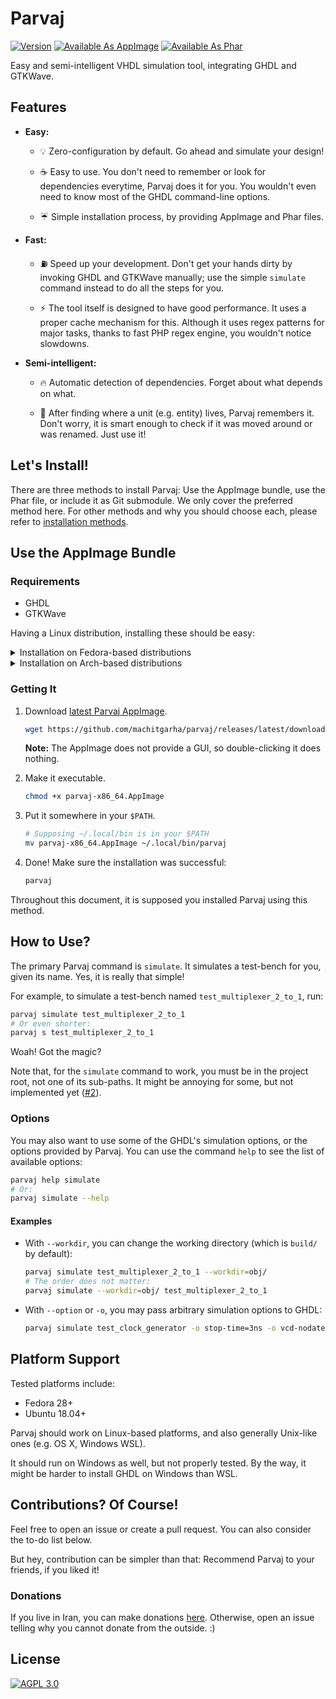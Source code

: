 # Parvaj

[![Version](https://img.shields.io/github/v/release/machitgarha/parvaj?color=darkgreen&label=Version&style=flat-square)](https://github.com/machitgarha/parvaj/releases) [![Available As AppImage](https://img.shields.io/badge/Available%20As-AppImage-lawngreen?style=flat-square)](https://github.com/machitgarha/parvaj/releases/latest/download/parvaj-x86_64.AppImage) [![Available As Phar](https://img.shields.io/badge/Available%20As-Phar-lawngreen?style=flat-square)](https://github.com/machitgarha/parvaj/releases/latest/download/parvaj.phar)

Easy and semi-intelligent VHDL simulation tool, integrating GHDL and GTKWave.

## Features

-   **Easy:**

    -   💡 Zero-configuration by default. Go ahead and simulate your design!

    -   ☕ Easy to use. You don't need to remember or look for dependencies everytime, Parvaj does it for you. You wouldn't even need to know most of the GHDL command-line options.

    -   ☔ Simple installation process, by providing AppImage and Phar files.

-   **Fast:**

    -   ⛽ Speed up your development. Don't get your hands dirty by invoking GHDL and GTKWave manually; use the simple `simulate` command instead to do all the steps for you.

    -   ⚡ The tool itself is designed to have good performance. It uses a proper cache mechanism for this. Although it uses regex patterns for major tasks, thanks to fast PHP regex engine, you wouldn't notice slowdowns.

-   **Semi-intelligent:**

    -   🔥 Automatic detection of dependencies. Forget about what depends on what.

    -   🧠 After finding where a unit (e.g. entity) lives, Parvaj remembers it. Don't worry, it is smart enough to check if it was moved around or was renamed. Just use it!

## Let's Install!

There are three methods to install Parvaj: Use the AppImage bundle, use the Phar file, or include it as Git submodule. We only cover the preferred method here. For other methods and why you should choose each, please refer to [installation methods](docs/en/installation.md).

## Use the AppImage Bundle

### Requirements

-   GHDL
-   GTKWave

Having a Linux distribution, installing these should be easy:

<details>

<summary>Installation on Fedora-based distributions</summary>

```bash
sudo dnf install ghdl gtkwave
```

</details>

<details>

<summary>Installation on Arch-based distributions</summary>

GTKWave can be installed through Pacman and GHDL through [AUR](https://aur.archlinux.org/packages/ghdl-gcc-git):

```bash
sudo pacman -S gtkwave
yay -S ghdl-gcc-git
```

</details>

### Getting It

1.  Download [latest Parvaj AppImage](https://github.com/machitgarha/parvaj/releases/latest/download/parvaj-x86_64.AppImage).

    ```bash
    wget https://github.com/machitgarha/parvaj/releases/latest/download/parvaj-x86_64.AppImage
    ```

    **Note:** The AppImage does not provide a GUI, so double-clicking it does nothing.

1.  Make it executable.

    ```bash
    chmod +x parvaj-x86_64.AppImage
    ```

1.  Put it somewhere in your `$PATH`.

    ```bash
    # Supposing ~/.local/bin is in your $PATH
    mv parvaj-x86_64.AppImage ~/.local/bin/parvaj
    ```

1.  Done! Make sure the installation was successful:

    ```bash
    parvaj
    ```

Throughout this document, it is supposed you installed Parvaj using this method.

## How to Use?

The primary Parvaj command is `simulate`. It simulates a test-bench for you, given its name. Yes, it is really that simple!

For example, to simulate a test-bench named `test_multiplexer_2_to_1`, run:

```bash
parvaj simulate test_multiplexer_2_to_1
# Or even shorter:
parvaj s test_multiplexer_2_to_1
```

Woah! Got the magic?

Note that, for the `simulate` command to work, you must be in the project root, not one of its sub-paths. It might be annoying for some, but not implemented yet ([#2](https://github.com/machitgarha/parvaj/issues/2)).

### Options

You may also want to use some of the GHDL's simulation options, or the options provided by Parvaj. You can use the command `help` to see the list of available options:

```bash
parvaj help simulate
# Or:
parvaj simulate --help
```

#### Examples

-   With `--workdir`, you can change the working directory (which is `build/` by default):

    ```bash
    parvaj simulate test_multiplexer_2_to_1 --workdir=obj/
    # The order does not matter:
    parvaj simulate --workdir=obj/ test_multiplexer_2_to_1
    ```

-   With `--option` or `-o`, you may pass arbitrary simulation options to GHDL:

    ```bash
    parvaj simulate test_clock_generator -o stop-time=3ns -o vcd-nodate
    ```

## Platform Support

Tested platforms include:

-   Fedora 28+
-   Ubuntu 18.04+

Parvaj should work on Linux-based platforms, and also generally Unix-like ones (e.g. OS X, Windows WSL).

It should run on Windows as well, but not properly tested. By the way, it might be harder to install GHDL on Windows than WSL.

## Contributions? Of Course!

Feel free to open an issue or create a pull request. You can also consider the to-do list below.

But hey, contribution can be simpler than that: Recommend Parvaj to your friends, if you liked it!

### Donations

If you live in Iran, you can make donations [here](https://coffeebede.ir/buycoffee/machitgarha). Otherwise, open an issue telling why you cannot donate from the outside. :)

## License

[![AGPL 3.0](https://www.gnu.org/graphics/agplv3-155x51.png)](./LICENSE.md)
